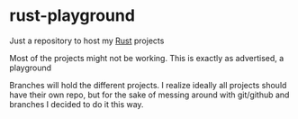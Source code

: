 # rust-playground
Just a repository to host my [Rust](https://www.rust-lang.org/en-US/) projects

Most of the projects might not be working. This is exactly as advertised, a playground

Branches will hold the different projects. 
I realize ideally all projects should have their own repo, but for the sake of messing around with git/github and branches I decided to do it this way.
